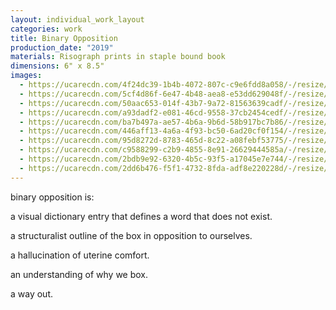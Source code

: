 ```yaml
---
layout: individual_work_layout
categories: work
title: Binary Opposition
production_date: "2019"
materials: Risograph prints in staple bound book
dimensions: 6" x 8.5"
images:
  - https://ucarecdn.com/4f24dc39-1b4b-4072-807c-c9e6fdd8a058/-/resize/2400/-/quality/lightest/-/format/auto/
  - https://ucarecdn.com/5cf4d86f-6e47-4b48-aea8-e53dd629048f/-/resize/2400/-/quality/lightest/-/format/auto/
  - https://ucarecdn.com/50aac653-014f-43b7-9a72-81563639cadf/-/resize/2400/-/quality/lightest/-/format/auto/
  - https://ucarecdn.com/a93dadf2-e081-46cd-9558-37cb2454cedf/-/resize/2400/-/quality/lightest/-/format/auto/
  - https://ucarecdn.com/ba7b497a-ae57-4b6a-9b6d-58b917bc7b86/-/resize/2400/-/quality/lightest/-/format/auto/
  - https://ucarecdn.com/446aff13-4a6a-4f93-bc50-6ad20cf0f154/-/resize/2400/-/quality/lightest/-/format/auto/
  - https://ucarecdn.com/95d8272d-8783-465d-8c22-a08febf53775/-/resize/2400/-/quality/lightest/-/format/auto/
  - https://ucarecdn.com/c9588299-c2b9-4855-8e91-26629444585a/-/resize/2400/-/quality/lightest/-/format/auto/
  - https://ucarecdn.com/2bdb9e92-6320-4b5c-93f5-a17045e7e744/-/resize/2400/-/quality/lightest/-/format/auto/
  - https://ucarecdn.com/2dd6b476-f5f1-4732-8fda-adf8e220228d/-/resize/2400/-/quality/lightest/-/format/auto/
---
```

binary opposition is:

a visual dictionary entry that defines a word that does not exist.

a structuralist outline of the box in opposition to ourselves.

a hallucination of uterine comfort.

an understanding of why we box.

a way out.
